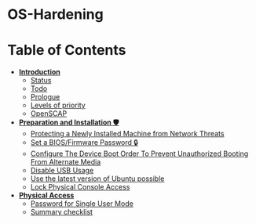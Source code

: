 # OS-Hardening



# Table of Contents

- **[Introduction](#introduction)**
  * [Status](#status)
  * [Todo](#todo)
  * [Prologue](#prologue)
  * [Levels of priority](#levels-of-priority)
  * [OpenSCAP](#openscap)
- **[Preparation and Installation 🛡️](https://github.com/arijitdirghangi/OS-Hardening/blob/main/Ubuntu_20_04_OS_hardening.md#preparation-and-installation-%EF%B8%8F)**
  * [Protecting a Newly Installed Machine from Network Threats](#separate-partitions)
  * [Set a BIOS/Firmware Password 🔒](#restrict-mount-options)
  * [Configure The Device Boot Order To Prevent Unauthorized Booting From Alternate Media](#polyinstantiated-directories)
  * [Disable USB Usage](#shared-memory)
  * [Use the latest version of Ubuntu possible](#encrypt-partitions)
  * [Lock Physical Console Access](#ballot_box_with_check-summary-checklist)
- **[Physical Access](#physical-access)**
  * [Password for Single User Mode](#password-for-single-user-mode)
  * [Summary checklist](#ballot_box_with_check-summary-checklist-1)

